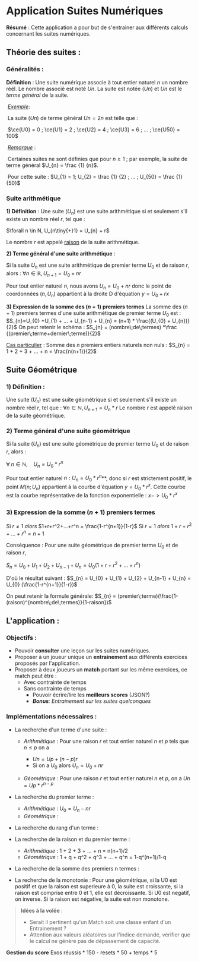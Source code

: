 # Application Suites Numériques

**Résumé** : Cette application a pour but de s'entrainer aux différents calculs concernant les suites numériques.

## Théorie des suites :

### Généralités :

**Définition** : Une suite numérique associe à tout entier naturel $n$ un nombre réél. Le nombre associé est noté $Un$. La suite est notée $(Un)$ et $Un$ est le *terme général* de la suite.

​    <u>*Exemple*</u>:

​    La suite $(Un)$ de terme général $Un = 2n$ est telle que :

​                $\ce{U0} = 0 ; \ce{U1} = 2 ; \ce{U2} = 4 ; \ce{U3} = 6 ; ... ; \ce{U50} = 100$

​    *<u>Remarque</u>* :

​    Certaines suites ne sont définies que pour $n \ge 1$ ; par exemple, la suite de terme général $U_{n} = \frac {1} {n}$.

​    Pour cette suite : $U_{1} =  1; U_{2} = \frac {1} {2} ; ... ; U_{50} = \frac {1} {50}$

### Suite arithmétique

**1) Définition** : Une suite $(U_{n})$ est une suite arithmétique si et seulement s'il existe un nombre réel $r$, tel que :

$\forall n \in N,    U_{n\tiny{+}1} = U_{n} + r$

Le nombre $r$ est appelé <u>raison</u> de la suite arithmétique.

**2) Terme général d'une suite arithmétique** :

Si la suite $U_{n}$ est une suite arithmétique de premier terme $U_{0}$ et de raison $r$, alors : 
        $\forall n \in \mathbb{R}, U_{n+1} = U_{0} + nr$

Pour tout entier naturel $n$, nous avons $U_{n} = U_{0} + nr$ donc le point de coordonnées $(n, U_{n})$ appartient à la droite D d'équation $y = U_{0} + rx$

**3)  Expression de la somme des $(n+1)$ premiers termes**
La somme des $(n+1)$ premiers termes d'une suite arithmétique de premier terme $U_{0}$ est :
$S_{n}=U_{0} +U_{1} + ... + U_{n-1} + U_{n} = (n+1) * \frac{(U_{0} + U_{n})}{2}$
On peut retenir le schéma :
$S_{n} = (nombre\;de\;termes) *\frac  {(premier\;terme+dernier\;terme)}{2}$

<u>Cas particulier</u> :
Somme des $n$ premiers entiers naturels non nuls :
$S_{n} = 1 + 2 + 3 + ... + n = \frac{n(n+1)}{2}$

## Suite Géométrique

### 1) Définition :

Une suite $(U_{n})$ est une suite géométrique si et seulement s'il existe un nombre réel $r$, tel que :
$\forall n \in \mathbb{N}, U_{n+1} = U_{n} * r$
Le nombre $r$ est appelé raison de la suite géométrique.

### 2) Terme général d'une suite géométrique

Si la suite $(U_{n})$ est une suite géométrique de premier terme $U_{0}$ et de raison $r$, alors :

$\forall\; n \in \mathbb{N}, \:\:\:\:U_{n} = U_{0} * r^n$

Pour tout entier naturel $n : U_{n} = U_{0} * r^n$**, donc si $r$ est strictement positif, le point $M(n;U_{n})$ appartient à la courbe d'équation $y = U_{0} * r^x$. Cette courbe est la courbe représentative de la fonction exponentielle : $x -> U_{0} * r^x$

### 3) Expression de la somme $(n+1)$ premiers termes

Si $r\ne1$ *alors* $1+r+r^2+...+r^n = \frac{1-r^{n+1}}{1-r}$
Si $r = 1$ *alors* $1+r+r^2+...+r^n = n+1$

Conséquence : 
Pour une suite géométrique de premier terme $U_{0}$ et de raison $r$,

$S_{n} = U_{0} + U_{1} + U_{2} + U_{n-1} + U_{n} = U_{0} (1+ r + r^2 +...+ r^n)$

D'où le résultat suivant :
$S_{n} = U_{0} + U_{1} + U_{2} + U_{n-1} + U_{n} = U_{0} (\frac{1-r^{n+1}}{1-r})$

On peut retenir la formule générale:
    $S_{n} = (premier\;terme)(\frac{1-(raison)^{nombre\;de\;termes}}{1-raison})$

## L'application :

### Objectifs :

- Pouvoir **consulter** une leçon sur les suites numériques.
- Proposer à un joueur unique un **entrainement** aux différents exercices proposés par l'application.
- Proposer à deux joueurs un **match** portant sur les même exercices, ce match peut être :
  - Avec contrainte de temps
  - Sans contrainte de temps
    - Pouvoir écrire/lire les **meilleurs scores** (JSON?)
    - ***Bonus**: Entrainement sur les suites quelconques*

### Implémentations nécessaires :

- La recherche d'un terme d'une suite :
  
  - *Arithmétique* : Pour une raison *r* et tout entier naturel *n* et *p* tels que $n \le p$ on a 
    
    - $Un = Up + (n - p) r$  
    - Si on a $U_{0}$ alors $U_{n} =U_{0} + nr$
  
  - *Géométrique* : Pour une raison *r* et tout entier naturel *n* et *p*, on a   $Un = Up * r^{n-p}$

- La recherche du premier terme :
  
  - *Arithmétique* : $U_{0} = U_{n} - nr$
  - *Géométrique* : 

- La recherche du rang d'un terme :

- La recherche de la raison et du premier terme :
  
  - *Arithmétique* : 1 + 2 + 3 + ... + n = n(n+1)/2
  - *Géométrique* : 1 + q + q^2 + q^3 + ... + q^n = 1-q^(n+1)/1-q

- La recherche de la somme des premiers n termes :

- La recherche de la monotonie : Pour une géométrique, si la U0 est positif et que la raison est superieure à 0, la suite est croissante, si la raison est comprise entre 0 et 1, elle est décroissante. Si U0 est negatif, on inverse. Si la raison est négative, la suite est non monotone. 

> **Idées à la volée** : 
> 
> - Serait il pertinent qu'un Match soit une classe enfant d'un Entrainement ?
> - Attention aux valeurs aléatoires sur l'indice demandé, vérifier que le calcul ne génère pas de dépassement de capacité.



**Gestion du score**
Exos réussis * 150 - resets * 50 + temps * 5